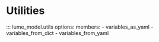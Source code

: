 # Utilities

::: lume_model.utils
    options:
        members:
            - variables_as_yaml
            - variables_from_dict
            - variables_from_yaml
